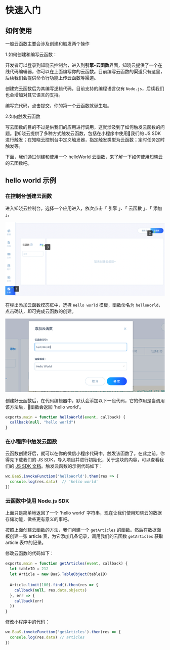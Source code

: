 # 快速入门

## 如何使用

一般云函数主要会涉及创建和触发两个操作

1.如何创建和编写云函数：

开发者可以登录到知晓云控制台，进入到**引擎-云函数**界面，知晓云提供了一个在线代码编辑器，你可以在上面编写你的云函数。目前编写云函数的渠道只有这里，后续我们会提供命令行功能上传云函数等渠道。

创建完云函数后为其编写逻辑代码，目前支持的编程语言仅有 `Node.js`，后续我们也会增加对其它语言的支持。

编写完代码，点击提交，你的第一个云函数就诞生啦。

2.如何触发云函数

写云函数的目的不过是供我们的应用进行调用，这就涉及到了如何触发云函数的问题。知晓云提供了多种方式触发云函数，包括在小程序中使用我们的 JS SDK 进行触发；在知晓云控制台中定义触发器，指定触发类型为云函数；定时任务定时触发等。

下面，我们通过创建和使用一个 helloWorld 云函数，来了解一下如何使用知晓云的云函数吧。

## hello world 示例

### 在控制台创建云函数

进入知晓云控制台，选择一个应用进入，依次点击「 引擎 」、「 云函數 」、「 添加 」。

![进入云函数控制台面板](/images/cloud-function/dashboard-into.png)

在弹出添加云函数模态框中，选择 `Hello world` 模板，函数命名为 `helloWorld`，点击确认，即可完成云函数的创建。

![创建 hello world 函数](/images/cloud-function/dashboard-hello-world.png)

创建好云函数后，在代码编辑器中，默认会添加以下一段代码，它的作用是当调用该方法后，函数会返回 'hello world'。

```js
exports.main = function helloWorld(event, callback) {
  callback(null, "hello world")
}
```


### 在小程序中触发云函数

云函数创建好后，就可以在你的微信小程序代码中，触发该函数了。在此之前，你得先下载我们的 JS SDK，导入项目并进行初始化，关于这块的内容，可以查看我们的 [JS SDK 文档](/js-sdk/README.md)。触发云函数的示例代码如下：

```js
wx.BaaS.invokeFunction('helloWorld').then(res => {
  console.log(res.data)  // 'hello world'
})
```

### 云函数中使用 Node.js SDK

上面只是简单地返回了一个 'hello world' 字符串，现在让我们使用知晓云的数据存储功能，做些更有意义的事吧。

按照上面创建云函数的方法，我们创建一个 `getArticles` 的函数。然后在数据面板创建一张 article 表，为它添加几条记录，调用我们的云函数 `getArticles` 获取 article 表中的记录。

修改云函数的代码如下：

```js
exports.main = function getArticles(event, callback) {
  let tableID = 212
  let Article = new BaaS.TableObject(tableID)

  Article.limit(100).find().then(res => {
    callback(null, res.data.objects)
  }, err => {
    callback(err)
  })
}
```

修改小程序中的代码：

```js
wx.BaaS.invokeFunction('getArticles').then(res => {
  console.log(res.data) // articles
})
```